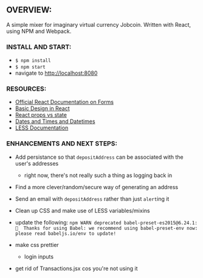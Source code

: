 ## OVERVIEW:

A simple mixer for imaginary virtual currency Jobcoin. Written with React, using NPM and Webpack.


### INSTALL AND START:
* `$ npm install`
* `$ npm start`
* navigate to [http://localhost:8080](http://localhost:8080)


### RESOURCES:
* [Official React Documentation on Forms](https://reactjs.org/docs/forms.html)
* [Basic Design in React](https://reactjs.org/docs/thinking-in-react.html)
* [React props vs state](https://github.com/uberVU/react-guide/blob/master/props-vs-state.md)
* [Dates and Times and Datetimes](https://docs.microsoft.com/en-us/scripting/javascript/date-and-time-strings-javascript)
* [LESS Documentation](http://lesscss.org/usage/)


### ENHANCEMENTS AND NEXT STEPS:
* Add persistance so that `depositAddress` can be associated with the user's addresses
    - right now, there's not really such a thing as logging back in
* Find a more clever/random/secure way of generating an address
* Send an email with `depositAddress` rather than just `alert`ing it
* Clean up CSS and make use of LESS variables/mixins

* update the following:
`npm WARN deprecated babel-preset-es2015@6.24.1: 🙌  Thanks for using Babel: we recommend using babel-preset-env now: please read babeljs.io/env to update!`
* make css prettier
    - login inputs
* get rid of Transactions.jsx cos you're not using it
